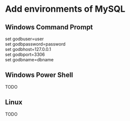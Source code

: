 # Add environments of MySQL

## Windows Command Prompt
set godbuser=user  
set godbpassword=password  
set godbhost=127.0.0.1  
set godbport=3306  
set godbname=dbname  

## Windows Power Shell
TODO  

## Linux
TODO  
